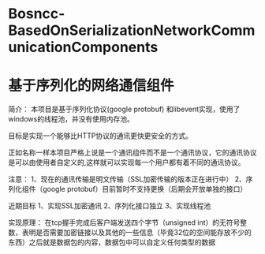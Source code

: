 # Bosncc-BasedOnSerializationNetworkCommunicationComponents
# 基于序列化的网络通信组件
简介：
本项目是基于序列化协议(google protobuf) 和libevent实现，使用了windows的线程池，并没有使用内存池。

目标是实现一个能够比HTTP协议的通讯更快更安全的方式。

正如名称一样本项目严格上说是一个通讯组件而不是一个通讯协议，它的通讯协议是可以由使用者自定义的,这样就可以实现每一个用户都有着不同的通讯协议。

注意：
1、现在的通讯传输是明文传输（SSL加密传输的版本正在进行中）
2、序列化组件（google protobuf）目前暂时不支持更换（后期会开放单独的接口）

近期目标
1、实现SSL加密通讯
2、序列化接口独立
3、实现线程池

实现原理：
在tcp握手完成后客户端发送四个字节（unsigned int）的无符号整数，表明是否需要加密链接以及其他的一些信息（毕竟32位的空间能存放不少的东西）之后就是数据包的内容，数据包中可以自定义任何类型的数据